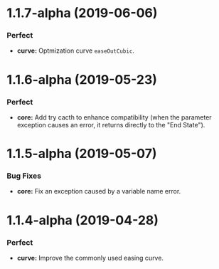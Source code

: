 # 1.1.7-alpha (2019-06-06)

### Perfect

- **curve:** Optmization curve `easeOutCubic`.

# 1.1.6-alpha (2019-05-23)

### Perfect

- **core:** Add try cacth to enhance compatibility (when the parameter exception causes an error, it returns directly to the "End State").

# 1.1.5-alpha (2019-05-07)

### Bug Fixes

- **core:** Fix an exception caused by a variable name error.

# 1.1.4-alpha (2019-04-28)

### Perfect

- **curve:** Improve the commonly used easing curve.